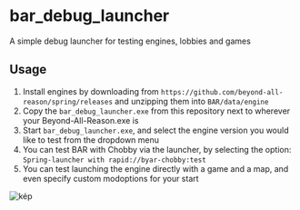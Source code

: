 # bar_debug_launcher
A simple debug launcher for testing engines, lobbies and games


## Usage
1. Install engines by downloading from `https://github.com/beyond-all-reason/spring/releases` and unzipping them into `BAR/data/engine`
2. Copy the `bar_debug_launcher.exe` from this repository next to wherever your Beyond-All-Reason.exe is
3. Start `bar_debug_launcher.exe`, and select the engine version you would like to test from the dropdown menu
4. You can test BAR with Chobby via the launcher, by selecting the option: `Spring-launcher with rapid://byar-chobby:test`
5. You can test launching the engine directly with a game and a map, and even specify custom modoptions for your start


![kép](https://user-images.githubusercontent.com/109391/198118232-67bb8956-d976-4c88-9ade-da48e1a735e7.png)
